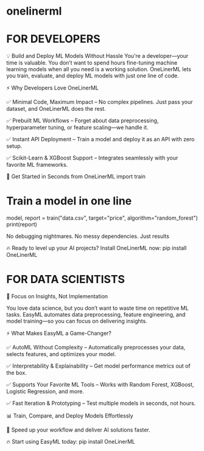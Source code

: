 # onelinerml

# FOR DEVELOPERS

💡 Build and Deploy ML Models Without Hassle
You're a developer—your time is valuable. You don’t want to spend hours fine-tuning machine learning models when all you need is a working solution. OneLinerML lets you train, evaluate, and deploy ML models with just one line of code.

⚡ Why Developers Love OneLinerML

✅ Minimal Code, Maximum Impact – No complex pipelines. Just pass your dataset, and OneLinerML does the rest.

✅ Prebuilt ML Workflows – Forget about data preprocessing, hyperparameter tuning, or feature scaling—we handle it.

✅ Instant API Deployment – Train a model and deploy it as an API with zero setup.

✅ Scikit-Learn & XGBoost Support – Integrates seamlessly with your favorite ML frameworks.


🚀 Get Started in Seconds
from OneLinerML import train
# Train a model in one line
model, report = train("data.csv", target="price", algorithm="random_forest")
print(report)

No debugging nightmares. No messy dependencies. Just results

🔥 Ready to level up your AI projects? Install OneLinerML now:
pip install OneLinerML

# FOR DATA SCIENTISTS

🚀 Focus on Insights, Not Implementation

You love data science, but you don’t want to waste time on repetitive ML tasks. EasyML automates data preprocessing, feature engineering, and model training—so you can focus on delivering insights.

⚡ What Makes EasyML a Game-Changer?

✅ AutoML Without Complexity – Automatically preprocesses your data, selects features, and optimizes your model.

✅ Interpretability & Explainability – Get model performance metrics out of the box.

✅ Supports Your Favorite ML Tools – Works with Random Forest, XGBoost, Logistic Regression, and more.

✅ Fast Iteration & Prototyping – Test multiple models in seconds, not hours.

📊 Train, Compare, and Deploy Models Effortlessly

🚀 Speed up your workflow and deliver AI solutions faster.

🔥 Start using EasyML today:
pip install OneLinerML

